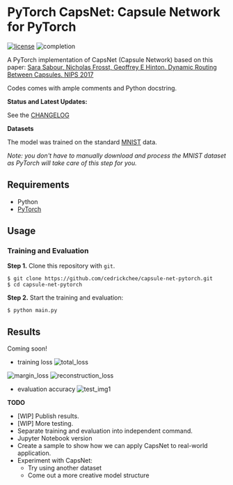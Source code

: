 # PyTorch CapsNet: Capsule Network for PyTorch

[![license](https://img.shields.io/github/license/mashape/apistatus.svg?maxAge=2592000)](https://github.com/cedrickchee/capsule-net-pytorch/blob/master/LICENSE)
![completion](https://img.shields.io/badge/completion%20state-90%25-green.svg?style=plastic)

A PyTorch implementation of CapsNet (Capsule Network) based on this paper:
[Sara Sabour, Nicholas Frosst, Geoffrey E Hinton. Dynamic Routing Between Capsules. NIPS 2017](https://arxiv.org/abs/1710.09829)

Codes comes with ample comments and Python docstring.

**Status and Latest Updates:**

See the [CHANGELOG](CHANGELOG.md)

**Datasets**

The model was trained on the standard [MNIST](http://yann.lecun.com/exdb/mnist/) data.

*Note: you don't have to manually download and process the MNIST dataset as PyTorch will take care of this step for you.*

## Requirements
- Python
- [PyTorch](http://pytorch.org/)

## Usage

### Training and Evaluation
**Step 1.**
Clone this repository with ``git``.

```
$ git clone https://github.com/cedrickchee/capsule-net-pytorch.git
$ cd capsule-net-pytorch
```

**Step 2.** 
Start the training and evaluation:
```
$ python main.py
```

## Results
Coming soon!

- training loss
![total_loss](internal/img/training/training_loss.png)

![margin_loss](internal/img/training/margin_loss.png)
![reconstruction_loss](internal/img/training/reconstruction_loss.png)

- evaluation accuracy
![test_img1](internal/img/evaluation/test_000.png)

**TODO**
- [WIP] Publish results.
- [WIP] More testing.
- Separate training and evaluation into independent command.
- Jupyter Notebook version
- Create a sample to show how we can apply CapsNet to real-world application.
- Experiment with CapsNet:
    * Try using another dataset
    * Come out a more creative model structure
